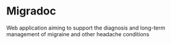 Migradoc
=======
Web application aiming to support the diagnosis and long-term management of migraine and other headache conditions
